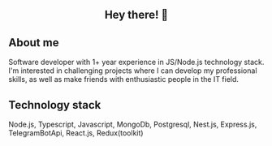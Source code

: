 <h2 align="center">Hey there! 👋</h2>
<h2>About me</h2>
<p>Software developer with 1+ year experience in JS/Node.js technology stack. I'm interested in challenging projects where I can develop my professional skills, as well as make friends with enthusiastic people in the IT field.</p>
<h2>Technology stack</h2>
<p>Node.js, Typescript, Javascript, MongoDb, Postgresql, Nest.js, Express.js, TelegramBotApi, React.js, Redux(toolkit)</p>
